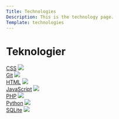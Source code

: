 ```yaml
---
Title: Technologies
Description: This is the technology page.
Template: technologies
---
```


Teknologier
==========================

<div class="tech-box">
    <a href="%base_url%/technology/css" class="header-link">CSS</a>
    <a href="%base_url%/technology/css">
        <img src="%base_url%/image/css-grid.jpg">
    </a>
</div>

<div class="tech-box">
    <a href="%base_url%/technology/git" class="header-link">Git</a>
    <a href="%base_url%/technology/git">
        <img src="%base_url%/image/git.jpg">
    </a>
</div>

<div class="tech-box">
    <a href="%base_url%/technology/html" class="header-link">HTML</a>
    <a href="%base_url%/technology/html">
        <img src="%base_url%/image/html.jpg">
    </a>
</div>

<div class="tech-box">
    <a href="%base_url%/technology/javascript" class="header-link">JavaScript</a>
    <a href="%base_url%/technology/javascript">
        <img src="%base_url%/image/js.jpg">
    </a>
</div>

<div class="tech-box">
    <a href="%base_url%/technology/php" class="header-link">PHP</a>
    <a href="%base_url%/technology/php">
        <img src="%base_url%/image/php.jpg">
    </a>
</div>

<div class="tech-box">
    <a href="%base_url%/technology/python" class="header-link">Python</a>
    <a href="%base_url%/technology/python">
        <img src="%base_url%/image/python.jpg">
    </a>
</div>

<div class="tech-box">
    <a href="%base_url%/technology/sqlite" class="header-link">SQLite</a>
    <a href="%base_url%/technology/sqlite">
        <img src="%base_url%/image/sqlite.jpg">
    </a>
</div>

